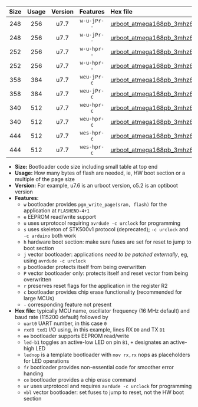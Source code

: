 |Size|Usage|Version|Features|Hex file|
|:-:|:-:|:-:|:-:|:--|
|248|256|u7.7|`w-u-jPr--`|[urboot_atmega168pb_3mhz6864_230400bps_uart0_rxd0_txd1_led+b5_ur_vbl.hex](https://raw.githubusercontent.com/stefanrueger/urboot.hex/main/mcus/atmega168pb/fcpu_3mhz6864/230400_bps/urboot_atmega168pb_3mhz6864_230400bps_uart0_rxd0_txd1_led+b5_ur_vbl.hex)|
|248|256|u7.7|`w-u-jPr--`|[urboot_atmega168pb_3mhz6864_230400bps_uart0_rxd0_txd1_lednop_ur_vbl.hex](https://raw.githubusercontent.com/stefanrueger/urboot.hex/main/mcus/atmega168pb/fcpu_3mhz6864/230400_bps/urboot_atmega168pb_3mhz6864_230400bps_uart0_rxd0_txd1_lednop_ur_vbl.hex)|
|252|256|u7.7|`w-u-hpr--`|[urboot_atmega168pb_3mhz6864_230400bps_uart0_rxd0_txd1_led+b5_fr_ur.hex](https://raw.githubusercontent.com/stefanrueger/urboot.hex/main/mcus/atmega168pb/fcpu_3mhz6864/230400_bps/urboot_atmega168pb_3mhz6864_230400bps_uart0_rxd0_txd1_led+b5_fr_ur.hex)|
|252|256|u7.7|`w-u-hpr--`|[urboot_atmega168pb_3mhz6864_230400bps_uart0_rxd0_txd1_lednop_fr_ur.hex](https://raw.githubusercontent.com/stefanrueger/urboot.hex/main/mcus/atmega168pb/fcpu_3mhz6864/230400_bps/urboot_atmega168pb_3mhz6864_230400bps_uart0_rxd0_txd1_lednop_fr_ur.hex)|
|358|384|u7.7|`weu-jPr-c`|[urboot_atmega168pb_3mhz6864_230400bps_uart0_rxd0_txd1_ee_led+b5_fr_ce_ur_vbl.hex](https://raw.githubusercontent.com/stefanrueger/urboot.hex/main/mcus/atmega168pb/fcpu_3mhz6864/230400_bps/urboot_atmega168pb_3mhz6864_230400bps_uart0_rxd0_txd1_ee_led+b5_fr_ce_ur_vbl.hex)|
|358|384|u7.7|`weu-jPr-c`|[urboot_atmega168pb_3mhz6864_230400bps_uart0_rxd0_txd1_ee_lednop_fr_ce_ur_vbl.hex](https://raw.githubusercontent.com/stefanrueger/urboot.hex/main/mcus/atmega168pb/fcpu_3mhz6864/230400_bps/urboot_atmega168pb_3mhz6864_230400bps_uart0_rxd0_txd1_ee_lednop_fr_ce_ur_vbl.hex)|
|340|512|u7.7|`weu-hpr-c`|[urboot_atmega168pb_3mhz6864_230400bps_uart0_rxd0_txd1_ee_led+b5_fr_ce_ur.hex](https://raw.githubusercontent.com/stefanrueger/urboot.hex/main/mcus/atmega168pb/fcpu_3mhz6864/230400_bps/urboot_atmega168pb_3mhz6864_230400bps_uart0_rxd0_txd1_ee_led+b5_fr_ce_ur.hex)|
|340|512|u7.7|`weu-hpr-c`|[urboot_atmega168pb_3mhz6864_230400bps_uart0_rxd0_txd1_ee_lednop_fr_ce_ur.hex](https://raw.githubusercontent.com/stefanrueger/urboot.hex/main/mcus/atmega168pb/fcpu_3mhz6864/230400_bps/urboot_atmega168pb_3mhz6864_230400bps_uart0_rxd0_txd1_ee_lednop_fr_ce_ur.hex)|
|444|512|u7.7|`wes-hpr-c`|[urboot_atmega168pb_3mhz6864_230400bps_uart0_rxd0_txd1_ee_led+b5_fr_ce.hex](https://raw.githubusercontent.com/stefanrueger/urboot.hex/main/mcus/atmega168pb/fcpu_3mhz6864/230400_bps/urboot_atmega168pb_3mhz6864_230400bps_uart0_rxd0_txd1_ee_led+b5_fr_ce.hex)|
|444|512|u7.7|`wes-hpr-c`|[urboot_atmega168pb_3mhz6864_230400bps_uart0_rxd0_txd1_ee_lednop_fr_ce.hex](https://raw.githubusercontent.com/stefanrueger/urboot.hex/main/mcus/atmega168pb/fcpu_3mhz6864/230400_bps/urboot_atmega168pb_3mhz6864_230400bps_uart0_rxd0_txd1_ee_lednop_fr_ce.hex)|

- **Size:** Bootloader code size including small table at top end
- **Usage:** How many bytes of flash are needed, ie, HW boot section or a multiple of the page size
- **Version:** For example, u7.6 is an urboot version, o5.2 is an optiboot version
- **Features:**
  + `w` bootloader provides `pgm_write_page(sram, flash)` for the application at `FLASHEND-4+1`
  + `e` EEPROM read/write support
  + `u` uses urprotocol requiring `avrdude -c urclock` for programming
  + `s` uses skeleton of STK500v1 protocol (deprecated); `-c urclock` and `-c arduino` both work
  + `h` hardware boot section: make sure fuses are set for reset to jump to boot section
  + `j` vector bootloader: applications *need to be patched externally*, eg, using `avrdude -c urclock`
  + `p` bootloader protects itself from being overwritten
  + `P` vector bootloader only: protects itself and reset vector from being overwritten
  + `r` preserves reset flags for the application in the register R2
  + `c` bootloader provides chip erase functionality (recommended for large MCUs)
  + `-` corresponding feature not present
- **Hex file:** typically MCU name, oscillator frequency (16 MHz default) and baud rate (115200 default) followed by
  + `uart0` UART number, in this case `0`
  + `rxd0 txd1` I/O using, in this example, lines RX `D0` and TX `D1`
  + `ee` bootloader supports EEPROM read/write
  + `led-b1` toggles an active-low LED on pin `B1`, `+` designates an active-high LED
  + `lednop` is a template bootloader with `mov rx,rx` nops as placeholders for LED operations
  + `fr` bootloader provides non-essential code for smoother error handing
  + `ce` bootloader provides a chip erase command
  + `ur` uses urprotocol and requires `avrdude -c urclock` for programming
  + `vbl` vector bootloader: set fuses to jump to reset, not the HW boot section
